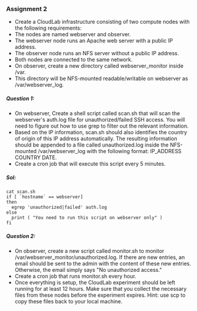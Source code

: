  ### Assignment 2
 - Create a CloudLab infrastructure consisting of two compute nodes with the following requirements:
 - The nodes are named webserver and observer.
 - The webserver node runs an Apache web server with a public IP address.
 - The observer node runs an NFS server without a public IP address.
 - Both nodes are connected to the same network.
 - On observer, create a new directory called webserver_monitor inside /var.
 - This directory will be NFS-mounted readable/writable on webserver as /var/webserver_log.
 ##### Question 1:
 - On webserver, Create a shell script called scan.sh that will scan the webserver's auth.log file for unauthorized/failed SSH access. You will need to figure out how to use grep to filter out the relevant information.
 - Based on the IP information, scan.sh should also identifies the country of origin of this IP address automatically. The resulting information should be appended to a file called unauthorized.log inside the NFS-mounted /var/webserver_log with the following format: IP_ADDRESS COUNTRY DATE.
 - Create a cron job that will execute this script every 5 minutes.

##### Sol:
```
cat scan.sh
if [ `hostname` == webserver]
then
  egrep 'unauthorized|failed' auth.log
else
  print ( "You need to run this script on webserver only" )
fi
```
 ##### Question 2:
 - On observer, create a new script called monitor.sh to monitor /var/webserver_monitor/unauthorized.log. If there are new entries, an email should be sent to the admin with the content of these new entries. Otherwise, the email simply says "No unauthorized access."
 - Create a cron job that runs monitor.sh every hour.
 - Once everything is setup, the CloudLab experiment should be left running for at least 12 hours. Make sure that you collect the necessary files from these nodes before the experiment expires. Hint: use scp to copy these files back to your local machine.
